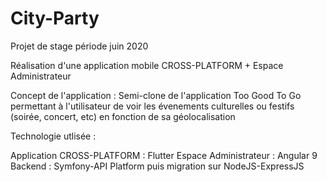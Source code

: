 # City-Party
Projet de stage période juin 2020

Réalisation d'une application mobile CROSS-PLATFORM + Espace Administrateur

Concept de l'application :
  Semi-clone de l'application Too Good To Go permettant à l'utilisateur de voir les évenements culturelles ou festifs (soirée, concert, etc) en fonction de sa géolocalisation
  
Technologie utlisée :

Application CROSS-PLATFORM : Flutter
Espace Administrateur : Angular 9
Backend : Symfony-API Platform puis migration sur NodeJS-ExpressJS
